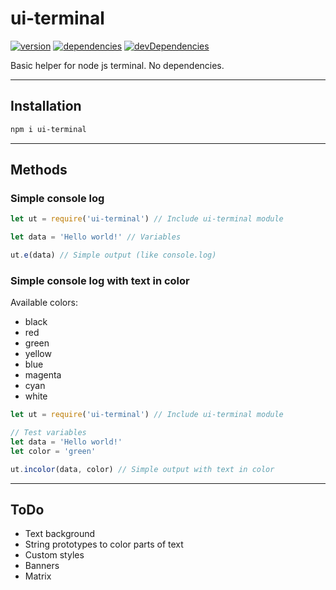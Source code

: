 # ui-terminal
[![version](https://img.shields.io/npm/v/ui-terminal.svg)](https://www.npmjs.org/package/ui-terminal)
[![dependencies](https://david-dm.org/maksymkulia/ui-terminal.svg)](https://david-dm.org/maksymkulia/ui-terminal)
[![devDependencies](https://david-dm.org/maksymkulia/ui-terminal/dev-status.svg)](https://david-dm.org/maksymkulia/ui-terminal#info=devDependencies)

Basic helper for node js terminal. No dependencies.

---

## Installation
```bash
npm i ui-terminal
```

---

## Methods

### Simple console log

```js
let ut = require('ui-terminal') // Include ui-terminal module

let data = 'Hello world!' // Variables

ut.e(data) // Simple output (like console.log)

```
### Simple console log with text in color

Available colors:
- black
- red
- green
- yellow
- blue
- magenta
- cyan
- white

```js
let ut = require('ui-terminal') // Include ui-terminal module

// Test variables
let data = 'Hello world!'
let color = 'green'

ut.incolor(data, color) // Simple output with text in color

```

---

## ToDo

- Text background
- String prototypes to color parts of text
- Custom styles
- Banners
- Matrix